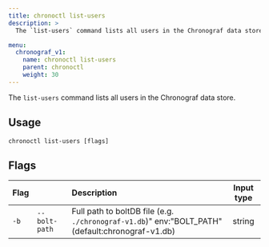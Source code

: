 ```yaml
---
title: chronoctl list-users
description: >
  The `list-users` command lists all users in the Chronograf data store.

menu:
  chronograf_v1:
    name: chronoctl list-users
    parent: chronoctl
    weight: 30
---
```


The `list-users` command lists all users in the Chronograf data store.

## Usage
```
chronoctl list-users [flags]
```

## Flags
| Flag  |               | Description                                                                                      | Input type |
| :---- |:-----------   | :------------------------------------------------------------                                    | :--------: |
| `-b` | `--bolt-path` | Full path to boltDB file (e.g. `./chronograf-v1.db`)" env:"BOLT_PATH" (default:chronograf-v1.db) | string     |
